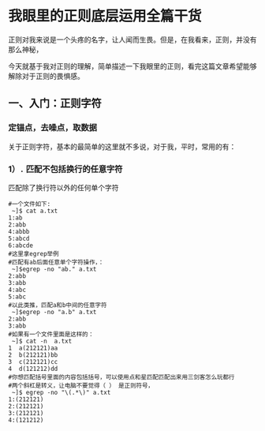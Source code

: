# 我眼里的正则底层运用全篇干货

正则对我来说是一个头疼的名字，让人闻而生畏。但是，在我看来，正则，并没有那么神秘，

今天就基于我对正则的理解，简单描述一下我眼里的正则，看完这篇文章希望能够解除对于正则的畏惧感。

## 一、入门：正则字符

### 定锚点，去噪点，取数据

 关于正则字符，基本的最简单的这里就不多说，对于我，平时，常用的有：

### 1）`.` 匹配不包括换行的任意字符

匹配除了换行符以外的任何单个字符

```shell
#一个文件如下:
 ~]$ cat a.txt
1:ab
2:abb
4:abbb
5:abcd
6:abcde
#这里拿egrep举例
#匹配有ab后面任意单个字符操作，：
 ~]$egrep -no "ab." a.txt
2:abb
3:abb
4:abc
5:abc
#以此类推，匹配a和b中间的任意字符
 ~]$egrep -no "a.b" a.txt
2:abb
3:abb
#如果有一个文件里面是这样的：
 ~]$ cat -n  a.txt
1  a(212121)aa
2  b(212121)bb
3  c(212121)cc
4  d(121212)dd
#你想匹配括号里面的内容包括括号，可以使用点和星匹配匹配出来用三剑客怎么玩都行
#两个斜杠是转义，让电脑不要觉得（ ） 是正则符号，
 ~]$ egrep -no "\(.*\)" a.txt
1:(212121)
2:(212121)
3:(212121)
4:(121212)


```

